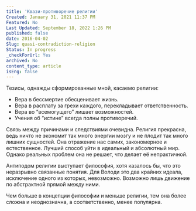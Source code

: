 ```yaml
---
title: 'Квази-противоречие религии'
Created: January 31, 2021 11:37 PM
Featured: No
Last Updated: September 18, 2022 1:26 PM
published: false
date: 2016-04-02
Slug: quasi-contradiction-religion
Status: In progress
_checkForUrl: Yes
archived: No
content_type: article
isEng: false
---
```


Тезисы, однажды сформированные мной, касаемо религии:

- Вера в бессмертие обесценивает жизнь.
- Вера в расплату за грехи каждого, перекладывает ответственность.
- Вера во “всемогущего” лишает возможностей.
- Учения об “истине” всегда полны противоречий.

Связь между причинами и следствиями очевидна. Религия прекрасна, ведь ничто не экономит так много энергии мозгу и не плодит так много лишних сущностей. Она отражение нас самих, закономерное и естественное. Лучший способ уйти в идеальный и абсолютный мир. Однако реальных проблем она не решает, что делает её непрактичной.

Антиподом религии выступает философия, хотя казалось бы, что это неразрывно связанные понятия. Для Володи это два крайних идеала, исключение одного из которых, невозможно. Возможно лишь движение по абстрактной прямой между ними.

Чем больше в концепции философии и меньше религии, тем она более сложна и неоднозначна, а соответственно, менее популярна.